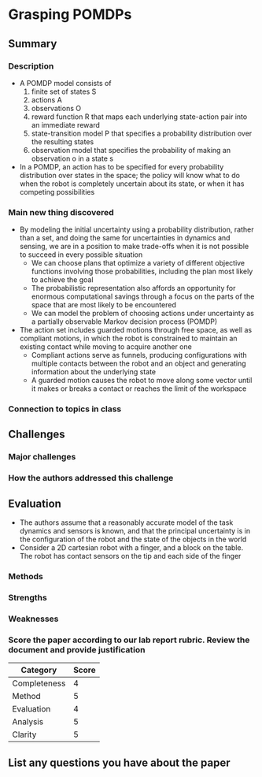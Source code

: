 # Grasping POMDPs

## Summary

### Description

- A POMDP model consists of
  1. finite set of states S
  1. actions A
  1. observations O
  1. reward function R that maps each underlying state-action pair into an immediate reward
  1. state-transition model P that specifies a probability distribution over the resulting states 
  1. observation model that specifies the probability of making an observation o in a state s
- In a POMDP, an action has to be specified for every probability distribution over states in the space; the policy will know what to do when the robot is completely uncertain about its state, or when it has competing possibilities

### Main new thing discovered

- By modeling the initial uncertainty using a probability distribution, rather than a set, and doing the same for uncertainties in dynamics and sensing, we are in a position to make trade-offs when it is not possible to succeed in every possible situation
  - We can choose plans that optimize a variety of different objective functions involving those probabilities, including the plan most likely to achieve the goal
  - The probabilistic representation also affords an opportunity for enormous computational savings through a focus on the parts of the space that are most likely to be encountered
  - We can model the problem of choosing actions under uncertainty as a partially observable Markov decision process (POMDP)
- The action set includes guarded motions through free space, as well as compliant motions, in which the robot is constrained to maintain an existing contact while moving to acquire another one
  - Compliant actions serve as funnels, producing configurations with multiple contacts between the robot and an object and generating information about the underlying state
  - A guarded motion causes the robot to move along some vector until it makes or breaks a contact or reaches the limit of the workspace

### Connection to topics in class

## Challenges

### Major challenges

### How the authors addressed this challenge

## Evaluation

- The authors assume that a reasonably accurate model of the task dynamics and sensors is known, and that the principal uncertainty is in the configuration of the robot and the state of the objects in the world
- Consider a 2D cartesian robot with a finger, and a block on the table. The robot has contact sensors on the tip and each side of the finger

### Methods

### Strengths

### Weaknesses

### Score the paper according to our lab report rubric. Review the document and provide justification

| Category      | Score |
|------------   |-------|
| Completeness  | 4     |
| Method        | 5     |
| Evaluation    | 4     |
| Analysis      | 5     |
| Clarity       | 5     |

## List any questions you have about the paper
